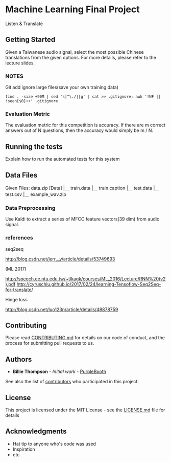 # Machine Learning Final Project

Listen & Translate

## Getting Started

Given a Taiwanese audio signal, select the most possible Chinese translations from the given options. For more details, please refer to the lecture slides.

### NOTES

Git add ignore large files(save your own training data)
```
find . -size +90M | sed 's|^\./||g' | cat >> .gitignore; awk '!NF || !seen[$0]++' .gitignore
```


### Evaluation Metric

The evaluation metric for this competition is accuracy. If there are m correct answers out of N questions, then the accuracy would simply be m / N.

## Running the tests

Explain how to run the automated tests for this system

## Data Files

Given Files:
  data.zip [Data]
  |＿ train.data
  |＿ train.caption
  |＿ test.data
  |＿ test.csv
  |＿ example_wav.zip


### Data Preprocessing

Use Kaldi to extract a series of MFCC feature vectors(39 dim) from audio signal.

### references

seq2seq

http://blog.csdn.net/jerr__y/article/details/53749693


(ML 2017) 

http://speech.ee.ntu.edu.tw/~tlkagk/courses/ML_2016/Lecture/RNN%20(v2).pdf
http://cyruschiu.github.io/2017/02/24/learning-Tensoflow-Seq2Seq-for-translate/


Hinge loss

http://blog.csdn.net/luo123n/article/details/48878759


## Contributing

Please read [CONTRIBUTING.md](https://gist.github.com/PurpleBooth/b24679402957c63ec426) for details on our code of conduct, and the process for submitting pull requests to us.


## Authors

* **Billie Thompson** - *Initial work* - [PurpleBooth](https://github.com/PurpleBooth)

See also the list of [contributors](https://github.com/your/project/contributors) who participated in this project.

## License

This project is licensed under the MIT License - see the [LICENSE.md](LICENSE.md) file for details

## Acknowledgments

* Hat tip to anyone who's code was used
* Inspiration
* etc

